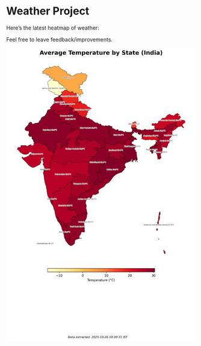 # Weather Project

Here’s the latest heatmap of weather:

Feel free to leave feedback/improvements.

![India Heatmap](docs/assets/india_heatmap.png?v=FDA899)
